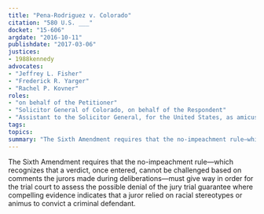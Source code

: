 ```yaml
---
title: "Pena-Rodriguez v. Colorado"
citation: "580 U.S. ___"
docket: "15-606"
argdate: "2016-10-11"
publishdate: "2017-03-06"
justices:
- 1988kennedy
advocates:
- "Jeffrey L. Fisher"
- "Frederick R. Yarger"
- "Rachel P. Kovner"
roles:
- "on behalf of the Petitioner"
- "Solicitor General of Colorado, on behalf of the Respondent"
- "Assistant to the Solicitor General, for the United States, as amicus curiae, supporting the Respondent"
tags:
topics:
summary: "The Sixth Amendment requires that the no-impeachment rule—which recognizes that a verdict, once entered, cannot be challenged based on comments the jurors made during deliberations—must give way in order for the trial court to assess the possible denial of the jury trial guarantee where compelling evidence indicates that a juror relied on racial stereotypes or animus to convict a criminal defendant."
---
```

The Sixth Amendment requires that the no-impeachment rule—which recognizes that a verdict, once entered, cannot be challenged based on comments the jurors made during deliberations—must give way in order for the trial court to assess the possible denial of the jury trial guarantee where compelling evidence indicates that a juror relied on racial stereotypes or animus to convict a criminal defendant.


